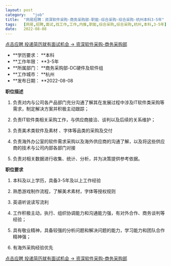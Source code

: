 ```yaml
---
layout:	post
category:	"job"
title:	"网易招聘：资深软件采购-商务采购部-职能-综合采购-综合采购-杭州本科3-5年"
tags:	[网易,招聘,面试,找工作,工作,内推,职能,综合采购,综合采购,杭州,本科,3-5年]
date:	2022-08-08
---
```


[点击应聘 投递简历就有面试机会 ->  资深软件采购-商务采购部](http://mobile.bole.netease.com/bole/boleDetail?id=36247&employeeId=346f03c3cda5f04c&key=all)



- **学历要求： **本科
- **工作年限： **3-5年
- **所属部门： **商务采购部-DC硬件及软件组
- **工作城市： **杭州
- **发布日期： **2022-08-08



**职位描述**

1. 负责对内与公司各产品部门充分沟通了解其在发展过程中涉及IT软件类采购等需求，制定解决方案并积极主动跟踪；

2. 负责IT软件类相关采购工作，与供应商接洽、谈判以及后续的关系维护；

3. 负责美术类软件及素材 、字体等品类的采购及交付

4. 负责海外办公室的软件需求采购以及海外供应商的沟通了解，以及将这些供应商的技术与公司内部各部门对接

5. 负责对相关数据进行收集、统计、分析，并为决策提供参考依据。



**职位要求**

1. 本科及以上学历，具备3-5年及以上工作经验

2. 熟悉游戏制作流程，了解美术素材，字体等授权规则

3. 英语听说读写流利

4. 工作积极主动，执行、组织协调能力和沟通能力强，有对外合作、商务谈判等经验；

5. 具有敬业精神，具备较强的分析问题和解决问题的能力，学习能力和团队合作精神强；

6. 有海外采购经验优先



[点击应聘 投递简历就有面试机会 ->  资深软件采购-商务采购部](http://mobile.bole.netease.com/bole/boleDetail?id=36247&employeeId=346f03c3cda5f04c&key=all)